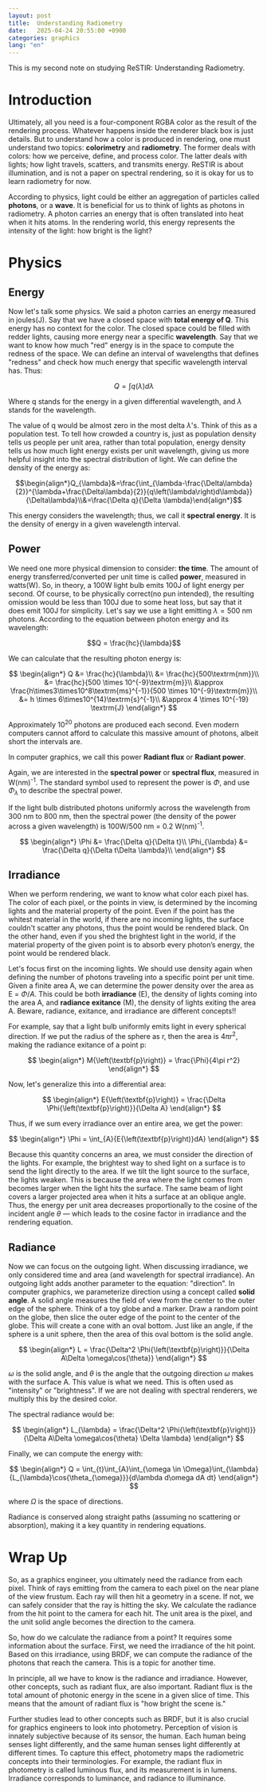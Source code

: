 ```yaml
---
layout: post
title:  Understanding Radiometry
date:   2025-04-24 20:55:00 +0900
categories: graphics
lang: "en"
---
```


This is my second note on studying ReSTIR: Understanding Radiometry.

# Introduction

Ultimately, all you need is a four-component RGBA color as the result of the rendering process. Whatever happens inside the renderer black box is just details. But to understand how a color is produced in rendering, one must understand two topics: **colorimetry** and **radiometry**. The former deals with colors: how we perceive, define, and process color. The latter deals with lights; how light travels, scatters, and transmits energy. ReSTIR is about illumination, and is not a paper on spectral rendering, so it is okay for us to learn radiometry for now.

According to physics, light could be either an aggregation of particles called **photons**, or a **wave**. It is beneficial for us to think of lights as photons in radiometry. A photon carries an energy that is often translated into heat when it hits atoms. In the rendering world, this energy represents the intensity of the light: how bright is the light?

# Physics

## Energy

Now let's talk some physics. We said a photon carries an energy measured in joules(J). Say that we have a closed space with **total energy of Q**. This energy has no context for the color. The closed space could be filled with redder lights, causing more energy near a specific **wavelength**. Say that we want to know how much "red" energy is in the space to compute the redness of the space. We can define an interval of wavelengths that defines "redness" and check how much energy that specific wavelength interval has. Thus:

$$Q = \int{q\left(\lambda\right)d\lambda}$$

Where q stands for the energy in a given differential wavelength, and $\lambda$ stands for the wavelength.

The value of q would be almost zero in the most delta $\lambda$'s. Think of this as a population test. To tell how crowded a country is, just as population density tells us people per unit area, rather than total population, energy density tells us how much light energy exists per unit wavelength, giving us more helpful insight into the spectral distribution of light. We can define the density of the energy as:

$$\begin{align*}Q_{\lambda}&=\frac{\int_{\lambda-\frac{\Delta\lambda}{2}}^{\lambda+\frac{\Delta\lambda}{2}}{q\left(\lambda\right)d\lambda}}{\Delta\lambda}\\&=\frac{\Delta q}{\Delta \lambda}\end{align*}$$

This energy considers the wavelength; thus, we call it **spectral energy**. It is the density of energy in a given wavelength interval.

## Power

We need one more physical dimension to consider: **the time**. The amount of energy transferred/converted per unit time is called **power**, measured in watts(W). So, in theory, a 100W light bulb emits 100J of light energy per second. Of course, to be physically correct(no pun intended), the resulting omission would be less than 100J due to some heat loss, but say that it does emit 100J for simplicity. Let's say we use a light emitting $\lambda = 500$ nm photons. According to the equation between photon energy and its wavelength:

$$Q = \frac{hc}{\lambda}$$

We can calculate that the resulting photon energy is:

$$
\begin{align*}
Q &= \frac{hc}{\lambda}\\
&= \frac{hc}{500\textrm{nm}}\\
&= \frac{hc}{500 \times 10^{-9}\textrm{m}}\\
&\approx \frac{h\times3\times10^8\textrm{ms}^{-1}}{500 \times 10^{-9}\textrm{m}}\\
&= h \times 6\times10^{14}\textrm{s}^{-1}\\
&\approx 4 \times 10^{-19} \textrm{J}
\end{align*}
$$

Approximately $10^{20}$ photons are produced each second. Even modern computers cannot afford to calculate this massive amount of photons, albeit short the intervals are.

In computer graphics, we call this power **Radiant flux** or **Radiant power**.

Again, we are interested in the **spectral power** or **spectral flux**, measured in W(nm)<sup>-1</sup>. The standard symbol used to represent the power is $\Phi$, and use $\Phi_{\lambda}$ to describe the spectral power.

If the light bulb distributed photons uniformly across the wavelength from 300 nm to 800 nm, then the spectral power (the density of the power across a given wavelength) is 100W/500 nm = 0.2 W(nm)<sup>-1</sup>.

$$
\begin{align*}
\Phi &= \frac{\Delta q}{\Delta t}\\
\Phi_{\lambda} &= \frac{\Delta q}{\Delta t\Delta \lambda}\\
\end{align*}
$$

## Irradiance

When we perform rendering, we want to know what color each pixel has. The color of each pixel, or the points in view, is determined by the incoming lights and the material property of the point. Even if the point has the whitest material in the world, if there are no incoming lights, the surface couldn't scatter any photons, thus the point would be rendered black. On the other hand, even if you shed the brightest light in the world, if the material property of the given point is to absorb every photon’s energy, the point would be rendered black.

Let's focus first on the incoming lights. We should use density again when defining the number of photons traveling into a specific point per unit time. Given a finite area A, we can determine the power density over the area as E = $\Phi / A$. This could be both **irradiance** (E), the density of lights coming into the area A, and **radiance exitance** (M), the density of lights exiting the area A. Beware, radiance, exitance, and irradiance are different concepts!!

For example, say that a light bulb uniformly emits light in every spherical direction. If we put the radius of the sphere as r, then the area is $4\pi r^2$, making the radiance exitance of a point p:

$$
\begin{align*}
M{\left(\textbf{p}\right)} = \frac{\Phi}{4\pi r^2}
\end{align*}
$$

Now, let's generalize this into a differential area:

$$
\begin{align*}
E{\left(\textbf{p}\right)} = \frac{\Delta \Phi{\left(\textbf{p}\right)}}{\Delta A}
\end{align*}
$$

Thus, if we sum every irradiance over an entire area, we get the power:

$$
\begin{align*}
\Phi = \int_{A}{E{\left(\textbf{p}\right)}dA}
\end{align*}
$$

Because this quantity concerns an area, we must consider the direction of the lights. For example, the brightest way to shed light on a surface is to send the light directly to the area. If we tilt the light source to the surface, the lights weaken. This is because the area where the light comes from becomes larger when the light hits the surface. The same beam of light covers a larger projected area when it hits a surface at an oblique angle. Thus, the energy per unit area decreases proportionally to the cosine of the incident angle $\theta$ — which leads to the cosine factor in irradiance and the rendering equation.

## Radiance

Now we can focus on the outgoing light. When discussing irradiance, we only considered time and area (and wavelength for spectral irradiance). An outgoing light adds another parameter to the equation: "direction". In computer graphics, we parameterize direction using a concept called **solid angle**. A solid angle measures the field of view from the center to the outer edge of the sphere. Think of a toy globe and a marker. Draw a random point on the globe, then slice the outer edge of the point to the center of the globe. This will create a cone with an oval bottom. Just like an angle, if the sphere is a unit sphere, then the area of this oval bottom is the solid angle.

$$
\begin{align*}
L = \frac{\Delta^2 \Phi{\left(\textbf{p}\right)}}{\Delta A\Delta \omega\cos{\theta}}
\end{align*}
$$

$\omega$ is the solid angle, and $\theta$ is the angle that the outgoing direction $\omega$ makes with the surface A. This value is what we need. This is often used as "intensity" or "brightness". If we are not dealing with spectral renderers, we multiply this by the desired color.

The spectral radiance would be:

$$
\begin{align*}
L_{\lambda} = \frac{\Delta^2 \Phi{\left(\textbf{p}\right)}}{\Delta A\Delta \omega\cos{\theta} \Delta \lambda}
\end{align*}
$$

Finally, we can compute the energy with:

$$
\begin{align*}
Q = \int_{t}\int_{A}\int_{\omega \in \Omega}\int_{\lambda}{L_{\lambda}\cos{\theta_{\omega}}}{d\lambda d\omega dA dt}
\end{align*}
$$

where $\Omega$ is the space of directions.

Radiance is conserved along straight paths (assuming no scattering or absorption), making it a key quantity in rendering equations.

# Wrap Up

So, as a graphics engineer, you ultimately need the radiance from each pixel. Think of rays emitting from the camera to each pixel on the near plane of the view frustum. Each ray will then hit a geometry in a scene. If not, we can safely consider that the ray is hitting the sky. We calculate the radiance from the hit point to the camera for each hit. The unit area is the pixel, and the unit solid angle becomes the direction to the camera.

So, how do we calculate the radiance from a point? It requires some information about the surface. First, we need the irradiance of the hit point. Based on this irradiance, using BRDF, we can compute the radiance of the photons that reach the camera. This is a topic for another time.

In principle, all we have to know is the radiance and irradiance. However, other concepts, such as radiant flux, are also important. Radiant flux is the total amount of photonic energy in the scene in a given slice of time. This means that the amount of radiant flux is "how bright the scene is."

Further studies lead to other concepts such as BRDF, but it is also crucial for graphics engineers to look into photometry. Perception of vision is innately subjective because of its sensor, the human. Each human being senses light differently, and the same human senses light differently at different times. To capture this effect, photometry maps the radiometric concepts into their terminologies. For example, the radiant flux in photometry is called luminous flux, and its measurement is in lumens. Irradiance corresponds to luminance, and radiance to illuminance.
